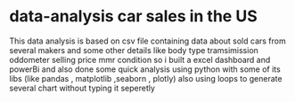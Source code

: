 # data-analysis car sales in the US
This data analysis is based on csv file containing data about sold cars from several makers and some other details like 
body type 
tramsimission
oddometer
selling price 
mmr
condition 
so i built a excel dashboard and powerBi and also done some quick analysis using python with some of its libs (like pandas , matplotlib ,seaborn , plotly)
also using loops to generate several chart without typing it seperetly

